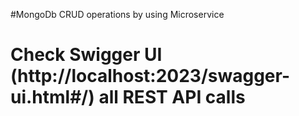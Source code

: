 #MongoDb CRUD operations by using Microservice 

# Check Swigger UI (http://localhost:2023/swagger-ui.html#/) all REST API calls